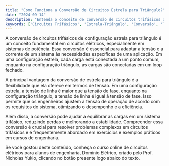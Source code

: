 ```yaml
---
title: "Como Funciona a Conversão de Circuitos Estrela para Triângulo?"
date: "2024-09-14"
description: "Entenda o conceito de conversão de circuitos trifásicos de configuração estrela para triângulo e sua importância em sistemas elétricos."
keywords: ['Circuitos Trifásicos', 'Estrela-Triângulo', 'Conversão', 'Tensão', 'Exemplo']
---
```


A conversão de circuitos trifásicos de configuração estrela para triângulo é um conceito fundamental em circuitos elétricos, especialmente em sistemas de potência. Essa conversão é essencial para adaptar a tensão e a corrente de um sistema às necessidades específicas de uma aplicação. Em uma configuração estrela, cada carga está conectada a um ponto comum, enquanto na configuração triângulo, as cargas são conectadas em um loop fechado. 

A principal vantagem da conversão de estrela para triângulo é a flexibilidade que ela oferece em termos de tensão. Em uma configuração estrela, a tensão de linha é maior que a tensão de fase, enquanto na configuração triângulo, a tensão de linha é igual à tensão de fase. Isso permite que os engenheiros ajustem a tensão de operação de acordo com os requisitos do sistema, otimizando o desempenho e a eficiência.

Além disso, a conversão pode ajudar a equilibrar as cargas em um sistema trifásico, reduzindo perdas e melhorando a estabilidade. Compreender essa conversão é crucial para resolver problemas complexos em circuitos trifásicos e é frequentemente abordado em exercícios e exemplos práticos em cursos de engenharia.

Se você gostou deste conteúdo, conheça o curso online de circuitos elétricos para alunos de engenharia, Domínio Elétrico, criado pelo Prof. Nicholas Yukio, clicando no botão presente logo abaixo do texto.